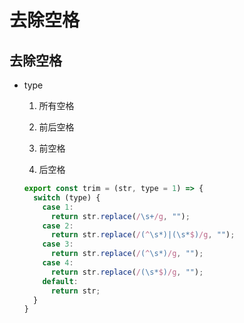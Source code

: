 # 去除空格

## 去除空格

  - type

    1.  所有空格

    2.  前后空格

    3.  前空格

    4.  后空格

    ```js
    export const trim = (str, type = 1) => {
      switch (type) {
        case 1:
          return str.replace(/\s+/g, "");
        case 2:
          return str.replace(/(^\s*)|(\s*$)/g, "");
        case 3:
          return str.replace(/(^\s*)/g, "");
        case 4:
          return str.replace(/(\s*$)/g, "");
        default:
          return str;
      }
    }
    ```
